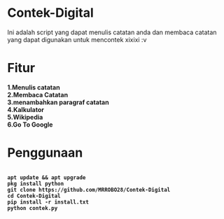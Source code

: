 # Contek-Digital
Ini adalah script yang dapat menulis catatan anda dan membaca catatan yang dapat digunakan untuk mencontek xixixi :v

# Fitur
<b>1.Menulis catatan\
2.Membaca Catatan\
3.menambahkan paragraf catatan\
4.Kalkulator\
5.Wikipedia\
6.Go To Google

# Penggunaan
<pre><code>
apt update && apt upgrade
pkg install python
git clone https://github.com/MRROBO28/Contek-Digital
cd Contek-Digital
pip install -r install.txt
python contek.py

